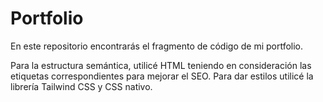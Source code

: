 # Portfolio
En este repositorio encontrarás el fragmento de código de mi portfolio.

Para la estructura semántica, utilicé HTML teniendo en consideración las etiquetas correspondientes para mejorar el SEO. 
Para dar estilos utilicé la librería Tailwind CSS y CSS nativo.
